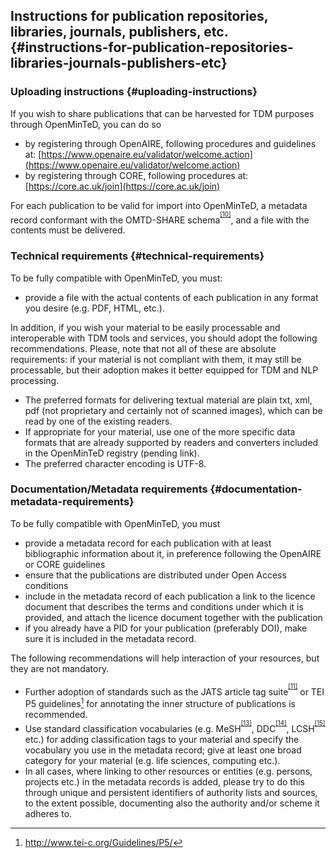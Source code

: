 ## Instructions for publication repositories, libraries, journals, publishers, etc. {#instructions-for-publication-repositories-libraries-journals-publishers-etc}

### Uploading instructions {#uploading-instructions}

If you wish to share publications that can be harvested for TDM purposes through OpenMinTeD, you can do so

*   by registering through OpenAIRE, following procedures and guidelines at: [https://www.openaire.eu/validator/welcome.action](https://www.openaire.eu/validator/welcome.action)
*   by registering through CORE, following procedures at: [https://core.ac.uk/join](https://core.ac.uk/join)

For each publication to be valid for import into OpenMinTeD, a metadata record conformant with the OMTD-SHARE schema<sup><sup id="916464963798167-footnote-ref-10"><a href="#916464963798167-footnote-10">[10]</a></sup></sup>, and a file with the contents must be delivered.

### Technical requirements {#technical-requirements}

To be fully compatible with OpenMinTeD, you must:

*   provide a file with the actual contents of each publication in any format you desire (e.g. PDF, HTML, etc.).

In addition, if you wish your material to be easily processable and interoperable with TDM tools and services, you should adopt the following recommendations. Please, note that not all of these are absolute requirements: if your material is not compliant with them, it may still be processable, but their adoption makes it better equipped for TDM and NLP processing.

*   The preferred formats for delivering textual material are plain txt, xml, pdf (not proprietary and certainly not of scanned images), which can be read by one of the existing readers.
*   If appropriate for your material, use one of the more specific data formats that are already supported by readers and converters included in the OpenMinTeD registry (pending link).
*   The preferred character encoding is UTF-8.

### Documentation/Metadata requirements {#documentation-metadata-requirements}

To be fully compatible with OpenMinTeD, you must

*   provide a metadata record for each publication with at least bibliographic information about it, in preference following the OpenAIRE or CORE guidelines
*   ensure that the publications are distributed under Open Access conditions
*   include in the metadata record of each publication a link to the licence document that describes the terms and conditions under which it is provided, and attach the licence document together with the publication
*   if you already have a PID for your publication (preferably DOI), make sure it is included in the metadata record.

The following recommendations will help interaction of your resources, but they are not mandatory.

*   Further adoption of standards such as the JATS article tag suite<sup><sup id="916464963798167-footnote-ref-11"><a href="#916464963798167-footnote-11">[11]</a></sup></sup> or TEI P5 guidelines[^12] for annotating the inner structure of publications is recommended.
*   Use standard classification vocabularies (e.g. MeSH<sup><sup id="916464963798167-footnote-ref-13"><a href="#916464963798167-footnote-13">[13]</a></sup></sup>, DDC<sup><sup id="916464963798167-footnote-ref-14"><a href="#916464963798167-footnote-14">[14]</a></sup></sup>, LCSH<sup><sup id="916464963798167-footnote-ref-15"><a href="#916464963798167-footnote-15">[15]</a></sup></sup> etc.) for adding classification tags to your material and specify the vocabulary you use in the metadata record; give at least one broad category for your material (e.g. life sciences, computing etc.).
*   In all cases, where linking to other resources or entities (e.g. persons, projects etc.) in the metadata records is added, please try to do this through unique and persistent identifiers of authority lists and sources, to the extent possible, documenting also the authority and/or scheme it adheres to.

[^10]: The full OMTD-SHARE schema is documented at:

[^11]: https://jats.nlm.nih.gov/index.html

[^12]: http://www.tei-c.org/Guidelines/P5/

[^13]: Medical Subject Headings (https://www.nlm.nih.gov/mesh/)

[^14]: Dewey Decimal Classification (https://www.oclc.org/dewey.en.html)

[^15]: Library of Congress Subject Headings (http://id.loc.gov/authorities/subjects.html)